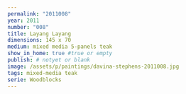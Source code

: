 ```yaml
---
permalink: "2011008"
year: 2011
number: "008"
title: Layang Layang
dimensions: 145 x 70
medium: mixed media 5-panels teak
show_in_home: true #true or empty
publish: # notyet or blank
image: /assets/p/paintings/davina-stephens-2011008.jpg
tags: mixed-media teak
serie: Woodblocks
---
```

